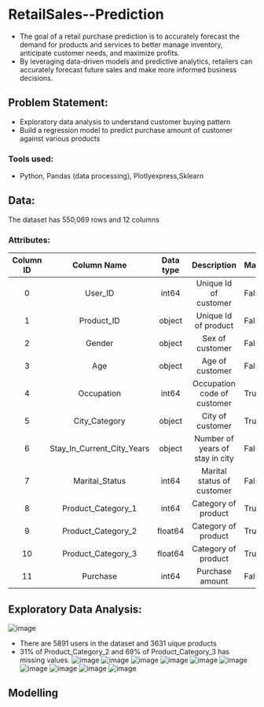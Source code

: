 # RetailSales--Prediction
- The goal of a retail purchase prediction is to accurately forecast the demand for products and services to better manage inventory, anticipate customer needs, and maximize profits. 
- By leveraging data-driven models and predictive analytics, retailers can accurately forecast future sales and make more informed business decisions.

## Problem Statement:
- Exploratory data analysis to understand customer buying pattern
- Build a regression model to predict purchase amount of customer against various products

### Tools used:
- Python, Pandas (data processing), Plotlyexpress,Sklearn

## Data:
The dataset has 550,069 rows and 12 columns
### Attributes:
| Column ID |         Column Name        | Data type |           Description           | Masked |
|:---------:|:--------------------------:|:---------:|:-------------------------------:|--------|
|     0     |           User_ID          |   int64   |      Unique Id of customer      | False  |
|     1     |         Product_ID         |   object  |       Unique Id of product      | False  |
|     2     |           Gender           |   object  |         Sex of customer         | False  |
|     3     |             Age            |   object  |         Age of customer         | False  |
|     4     |         Occupation         |   int64   |   Occupation code of customer   | True   |
|     5     |        City_Category       |   object  |         City of customer        | True   |
|     6     | Stay_In_Current_City_Years |   object  | Number of years of stay in city | False  |
|     7     |       Marital_Status       |   int64   |    Marital status of customer   | False  |
|     8     |     Product_Category_1     |   int64   |       Category of product       | True   |
|     9     |     Product_Category_2     |  float64  |       Category of product       | True   |
|     10    |     Product_Category_3     |  float64  |       Category of product       | True   |
|     11    |          Purchase          |   int64   |         Purchase amount         | False  |


## Exploratory Data Analysis:
![image](https://user-images.githubusercontent.com/103464406/218009404-3930913f-3c55-4b36-a7fd-b83e1bc80b04.png)
- There are 5891 users in the dataset and 3631 uique products
- 31% of Product_Category_2 and 69% of Product_Category_3 has missing values.
![image](https://user-images.githubusercontent.com/103464406/218009159-c83bd506-4ff6-4634-b1c7-e57f827911b1.png)
![image](https://user-images.githubusercontent.com/103464406/218009176-bbb80aad-c939-47aa-aee2-ec0632fccf2b.png)
![image](https://user-images.githubusercontent.com/103464406/218008941-34dc24c1-cc6c-4a11-8464-bcd4a7915ee2.png)
![image](https://user-images.githubusercontent.com/103464406/218008902-7e533e3d-dd7b-4e97-a5de-63caef13f217.png)
![image](https://user-images.githubusercontent.com/103464406/218008959-c5f25aec-b153-41f6-a832-096b54905dc1.png)
![image](https://user-images.githubusercontent.com/103464406/218008979-6911cf5c-b129-496c-a5c5-0259b3ea366b.png)
![image](https://user-images.githubusercontent.com/103464406/218009029-9221bf47-b53e-4b32-a36e-0ef054141ce1.png)
![image](https://user-images.githubusercontent.com/103464406/218009042-89c50ed4-cee5-4515-bfe1-124687d8eac7.png)
![image](https://user-images.githubusercontent.com/103464406/218009295-86f598f7-ed23-4b7d-a2a6-11f89aea1102.png)
![image](https://user-images.githubusercontent.com/103464406/218009337-43927dfc-6185-41c3-962d-3b76682ab88f.png)



## Modelling
